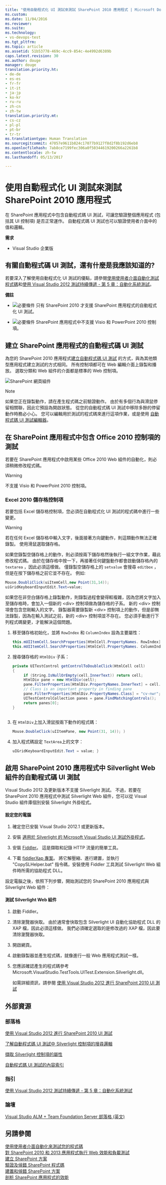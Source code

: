 ```yaml
---
title: "使用自動程式化 UI 測試來測試 SharePoint 2010 應用程式 | Microsoft Docs"
ms.custom: 
ms.date: 11/04/2016
ms.reviewer: 
ms.suite: 
ms.technology:
- vs-devops-test
ms.tgt_pltfrm: 
ms.topic: article
ms.assetid: 51b53778-469c-4cc9-854c-4e4992d6389b
caps.latest.revision: 30
ms.author: douge
manager: douge
translation.priority.ht:
- de-de
- es-es
- fr-fr
- it-it
- ja-jp
- ko-kr
- ru-ru
- zh-cn
- zh-tw
translation.priority.mt:
- cs-cz
- pl-pl
- pt-br
- tr-tr
ms.translationtype: Human Translation
ms.sourcegitcommit: 47057e9611b824c17077b9127f8d2f8b192d6eb8
ms.openlocfilehash: 7ab8ce7199fec306a0f50344619200266a2261b8
ms.contentlocale: zh-tw
ms.lasthandoff: 05/13/2017

---
```

# <a name="testing-sharepoint-2010-applications-with-coded-ui-tests"></a>使用自動程式化 UI 測試來測試 SharePoint 2010 應用程式
在 SharePoint 應用程式中包含自動程式碼 UI 測試，可讓您驗證整個應用程式 (包括其 UI 控制項) 是否正常運作。 自動程式碼 UI 測試也可以驗證使用者介面中的值和邏輯。  
  
 **需求**  
  
-   Visual Studio 企業版  
  
## <a name="what-else-should-i-know-about-coded-ui-tests"></a>有關自動程式碼 UI 測試，還有什麼是我應該知道的?  
 若要深入了解使用自動程式化 UI 測試的優點，請參閱[使用使用者介面自動化測試程式碼](../test/use-ui-automation-to-test-your-code.md)和[使用 Visual Studio 2012 測試持續傳遞 - 第 5 章：自動化系統測試](http://go.microsoft.com/fwlink/?LinkID=255196)。  
  
 **備註**  
  
-   ![必要條件](~/test/media/prereq.png "Prereq") 只有 SharePoint 2010 才支援 SharePoint 應用程式的自動程式化 UI 測試。  
  
-   ![必要條件](~/test/media/prereq.png "Prereq") SharePoint 應用程式中不支援 Visio 和 PowerPoint 2010 控制項。  
  
## <a name="creating-a-coded-ui-test-for-your-sharepoint-app"></a>建立 SharePoint 應用程式的自動程式碼 UI 測試  
 為您的 SharePoint 2010 應用程式[建立自動程式碼 UI 測試](../test/use-ui-automation-to-test-your-code.md#VerifyingCodeUsingCUITCreate) 的方式，與為其他類型應用程式建立測試的方式相同。 所有控制項都可在 Web 編輯介面上錄製和播放。 選取分類和 Web 組件的介面都是標準的 Web 控制項。  
  
 ![SharePoint 網頁組件](~/test/media/cuit_sharepoint.png "CUIT_SharePoint")  
  
> [!NOTE]
>  如果您正在錄製動作，請在產生程式碼之前驗證動作。 由於有多個行為與滑鼠停留相關聯，因此它預設為開啟狀態。 從您的自動程式碼 UI 測試中移除多餘的停留動作時務必小心。 您可以編輯用於測試的程式碼來進行這項作業，或是使用 [自動程式碼 UI 測試編輯器](../test/editing-coded-ui-tests-using-the-coded-ui-test-editor.md)。  
  
## <a name="including-testing-of-office-2010-controls-within-your-sharepoint-app"></a>在 SharePoint 應用程式中包含 Office 2010 控制項的測試  
 若要在 SharePoint 應用程式中啟用某些 Office 2010 Web 組件的自動化，則必須稍微修改程式碼。  
  
> [!WARNING]
>  不支援 Visio 和 PowerPoint 2010 控制項。  
  
### <a name="excel-2010-cell-controls"></a>Excel 2010 儲存格控制項  
 若要包括 Excel 儲存格控制項，您必須在自動程式化 UI 測試的程式碼中進行一些變更。  
  
> [!WARNING]
>  若在任何 Excel 儲存格中輸入文字，後面接著方向鍵動作，則這類動作無法正確錄製。 使用滑鼠選取儲存格。  
  
 如果您錄製空儲存格上的動作，則必須按兩下儲存格然後執行一組文字作業，藉此修改程式碼。 由於在儲存格中按一下，再接著任何鍵盤動作都會啟動儲存格內的 `textarea` ，因此必須這樣做。 僅錄製空儲存格上的 `setvalue` 會搜尋 `editbox` ，但是在按下儲存格之前它並不存在。 例如:   
  
```c#  
Mouse.DoubliClick(uiItemCell,new Point(31,14));  
uiGridKeyboardInputEdit.Text=value;  
```  
  
 如果您在非空白儲存格上錄製動作，則錄製過程會變得較複雜，因為您將文字加入至儲存格時，會加入一個新的 \<div> 控制項做為儲存格的子系。 新的 \<div> 控制項會包含您剛輸入的文字。 錄製器需要錄製新 \<div> 控制項上的動作，但是卻無法錄製，因為在輸入測試之前，新的 \<div> 控制項並不存在。 您必須手動進行下列程式碼變更，才能解決這個問題。  
  
1.  移至儲存格初始化，並將 `RowIndex` 和 `ColumnIndex` 設為主要屬性：  
  
    ```c#  
    this.mUIItemCell.SearchProperties[HtmlCell.PropertyNames. RowIndex] = "3";   
    this.mUIItemCell.SearchProperties[HtmlCell.PropertyNames. ColumnIndex] = "3";  
    ```  
  
2.  搜尋儲存格的 `HtmlDiv` 子系：  
  
    ```c#  
    private UITestControl getControlToDoubleClick(HtmlCell cell)   
    {   
         if (String.IsNullOrEmpty(cell.InnerText)) return cell;   
         HtmlDiv pane = new HtmlDiv(cell);   
         pane.FilterProperties[HtmlDiv.PropertyNames.InnerText] = cell.InnerText;   
         // Class is an important property in finding pane   
         pane.FilterProperties[HtmlDiv.PropertyNames.Class] = "cv-nwr";   
         UITestControlCollection panes = pane.FindMatchingControls();   
         return panes[0];   
    }  
  
    ```  
  
3.  在 `HtmlDiv`上加入滑鼠按兩下動作的程式碼：  
  
    ```c#  
    Mouse.DoubleClick(uIItemPane, new Point(31, 14)); )  
    ```  
  
4.  加入程式碼設定 `TextArea`上的文字：  
  
    ```c#  
    uIGridKeyboardInputEdit.Text = value; }  
    ```  
  
## <a name="enabling-coded-ui-testing-of-silverlight-web-parts-in-your-sharepoint-2010-app"></a>啟用 SharePoint 2010 應用程式中 Silverlight Web 組件的自動程式碼 UI 測試  
 Visual Studio 2012 及更新版本不支援 Silverlight 測試。 不過，若要在 SharePoint 2010 應用程式中測試 Silverlight Web 組件，您可以從 Visual Studio 組件庫個別安裝 Silverlight 外掛程式。  
  
#### <a name="setting-up-your-machine"></a>設定您的電腦  
  
1.  確定您已安裝 Visual Studio 2012.1 或更新版本。  
  
2.  安裝 [適用於 Silverlight 的 Microsoft Visual Studio UI 測試外掛程式](http://visualstudiogallery.msdn.microsoft.com/28312a61-9451-451a-990c-c9929b751eb4)。  
  
3.  安裝 [Fiddler](http://www.fiddler2.com/fiddler2/)。 這是擷取和記錄 HTTP 流量的簡單工具。  
  
4.  下載 [fiddlerXap 專案](http://blogs.msdn.com/cfs-file.ashx/__key/communityserver-components-postattachments/00-10-36-48-70/FiddlerXapProxy.zip)。 將它解壓縮、進行建置，並執行 "CopySLHelper.bat" 指令碼，安裝使用 Fiddler 工具測試 Silverlight Web 組件時所需的協助程式 DLL。  
  
 設定電腦之後，依照下列步驟，開始測試您的 SharePoint 2010 應用程式與 Silverlight Web 組件：  
  
#### <a name="testing-silverlight-web-parts"></a>測試 Silverlight Web 組件  
  
1.  啟動 Fiddler。  
  
2.  清除瀏覽器快取。 由於通常會快取包含 Silverlight UI 自動化協助程式 DLL 的 XAP 檔，因此必須這樣做。 我們必須確定選取的是修改過的 XAP 檔，因此要清除瀏覽器快取。  
  
3.  開啟網頁。  
  
4.  啟動錄製器並產生程式碼，就像進行一般 Web 應用程式測試一樣。  
  
5.  您應該確認產生的程式碼參考 Microsoft.VisualStudio.TestTools.UITest.Extension.Silverlight.dll。  
  
     如需詳細資訊，請參閱 [使用 Visual Studio 2012 進行 SharePoint 2010 UI 測試](http://blogs.msdn.com/b/visualstudioalm/archive/2012/11/01/ui-testing-sharepoint-2010-with-visual-studio-2012.aspx)  
  
## <a name="external-resources"></a>外部資源  
  
### <a name="blogs"></a>部落格  
 [使用 Visual Studio 2012 進行 SharePoint 2010 UI 測試](http://blogs.msdn.com/b/visualstudioalm/archive/2012/11/01/ui-testing-sharepoint-2010-with-visual-studio-2012.aspx)  
  
 [了解自動程式碼 UI 測試中 Silverlight 控制項的搜尋邏輯](http://blogs.msdn.com/b/tapas_sahoos_blog/archive/2010/11/16/understanding-the-search-logic-for-silverlight-controls-in-coded-ui-test.aspx)  
  
 [擷取 Silverlight 控制項的屬性](http://blogs.msdn.com/b/tapas_sahoos_blog/archive/2010/11/16/fetching-property-of-a-silverlight-control.aspx)  
  
 [自動程式碼 UI 測試的內容索引](http://blogs.msdn.com/b/mathew_aniyan/archive/2010/02/11/content-index-for-coded-ui-test.aspx)  
  
### <a name="guidance"></a>指引  
 [使用 Visual Studio 2012 測試持續傳遞 - 第 5 章：自動化系統測試](http://go.microsoft.com/fwlink/?LinkID=255196)  
  
### <a name="forum"></a>論壇  
 [Visual Studio ALM + Team Foundation Server 部落格 (英文)](http://go.microsoft.com/fwlink/?LinkID=254496)  
  
## <a name="see-also"></a>另請參閱  
 [使用使用者介面自動化來測試您的程式碼](../test/use-ui-automation-to-test-your-code.md)   
 [對 SharePoint 2010 和 2013 應用程式執行 Web 效能和負載測試](/devops-test-docs/test/web-performance-and-load-testing-sharepoint-2010-and-2013-applications)   
 [建立 SharePoint 方案](/office-dev/office-dev/create-sharepoint-solutions)   
 [驗證及偵錯 SharePoint 程式碼](/office-dev/office-dev/verifying-and-debugging-sharepoint-code)   
 [建置和偵錯 SharePoint 方案](/office-dev/office-dev/building-and-debugging-sharepoint-solutions)   
 [剖析 SharePoint 應用程式的效能](/office-dev/office-dev/profiling-the-performance-of-sharepoint-applications)

